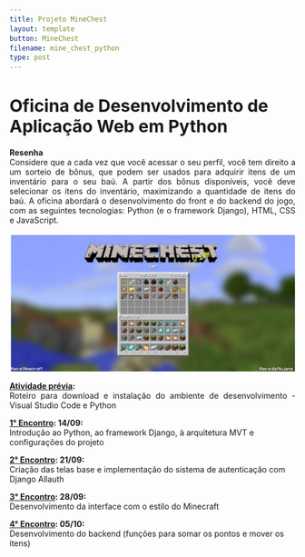 ```yaml
---
title: Projeto MineChest
layout: template
button: MineChest
filename: mine_chest_python
type: post
--- 
```

<h1 style="font-size:30px">
Oficina de Desenvolvimento de Aplicação Web em Python
</h1>
	
<p align="justify">
<b style="font-weight: bold;">Resenha<br></b>
Considere que a cada vez que você acessar o seu perfil, você tem direito a um sorteio de bônus, que podem ser usados para adquirir itens de um inventário para o seu baú. 
A partir dos bônus disponíveis, você deve selecionar os itens do inventário, maximizando a quantidade de itens do baú.
A oficina abordará o desenvolvimento do front e do backend do jogo, com as seguintes tecnologias: Python (e o framework Django), HTML, CSS e JavaScript.	
</p>


<p align="center">
<img src="/assets/images/minechest.png"/>	
	</p>
<p align="justify">
<b style="font-weight: bold;"><a href="https://e2pc.unicentro.br/pages/minechest/AtividadePrevia">Atividade prévia</a>: </b><br>
Roteiro para download e instalação do ambiente de desenvolvimento - Visual Studio Code e Python
</p>
<p>
<b style="font-weight: bold;"><a href="https://e2pc.unicentro.br/pages/minechest/encontro1">1° Encontro</a>: 14/09:<br></b>
	Introdução ao Python, ao framework Django, à arquitetura MVT e configurações do projeto
</p>
<p>
<b style="font-weight: bold;"><a href="https://e2pc.unicentro.br/pages/minechest/encontro2">2° Encontro</a>: 21/09:<br></b>
	Criação das telas base e implementação do sistema de autenticação com Django Allauth<br>
</p>
<p>
<b style="font-weight: bold;"><a href="https://e2pc.unicentro.br/pages/minechest/encontro3">3° Encontro</a>: 28/09:<br></b>
	Desenvolvimento da interface com o estilo do Minecraft<br>
</p>
<p>
<b style="font-weight: bold;"><a href="https://e2pc.unicentro.br/pages/minechest/encontro4">4° Encontro</a>: 05/10: <br></b>
Desenvolvimento do backend (funções para somar os pontos e mover os itens)<br>
